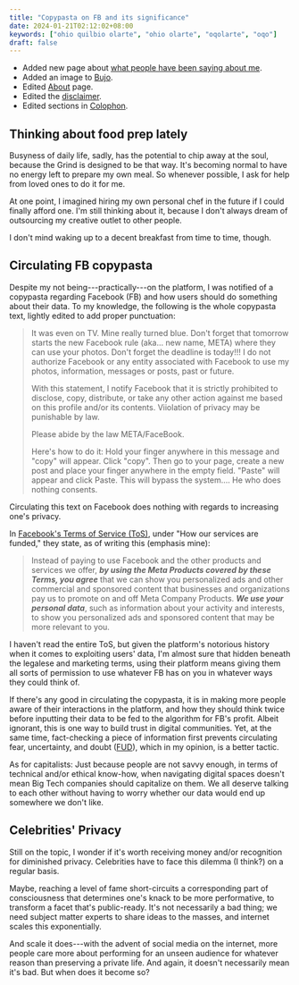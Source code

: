 ```yaml
---
title: "Copypasta on FB and its significance"
date: 2024-01-21T02:12:02+08:00
keywords: ["ohio quilbio olarte", "ohio olarte", "oqolarte", "oqo"]
draft: false
---
```

- Added new page about [what people have been saying about me](/testi).
- Added an image to [Bujo](/bujo).
- Edited [About](/about) page.
- Edited the [disclaimer](/disclaimer).
- Edited sections in [Colophon](/site).

## Thinking about food prep lately

Busyness of daily life, sadly, has the potential to chip away at
the soul, because the Grind is designed to be that way. It's becoming normal to
have no energy left to prepare my own meal. So whenever possible, I ask
for help from loved ones to do it for me.

At one point, I imagined hiring my own personal chef in the future if I
could finally afford one. I'm still thinking about it, because I don't always
dream of outsourcing my creative outlet to other people.

I don't mind waking up to a decent breakfast from time to time, though.

## Circulating FB copypasta

Despite my not being---practically---on the platform, I was notified of
a copypasta regarding Facebook (FB) and how users should do something about
their data. To my knowledge, the following is the whole copypasta text,
lightly edited to add proper punctuation:

> It was even on TV.
> Mine really turned blue. Don't forget that tomorrow starts the new
> Facebook rule (aka... new name, META) where they can use your photos.
> Don't forget the deadline is today!!! I do not authorize Facebook or
> any entity associated with Facebook to use my photos, information,
> messages or posts, past or future.
> 
> With this statement, I notify Facebook that it is strictly prohibited
> to disclose, copy, distribute, or take any other action against me
> based on this profile and/or its contents. Viiolation of privacy may
> be punishable by law.
> 
> Please abide by the law META/FaceBook.
> 
> Here's how to do it:
> Hold your finger anywhere in this message and "copy" will
> appear. Click "copy". Then go to your page, create a new post
> and place your finger anywhere in the empty field. "Paste"
> will appear and click Paste. This will bypass the system....
> He who does nothing consents.

Circulating this text on Facebook does nothing with regards to
increasing one's privacy.

In [Facebook's Terms of Service (ToS)](https://www.facebook.com/legal/terms/),
under "How our services are funded," they state, as of writing this
(emphasis mine):

> Instead of paying to use Facebook and the other products and services
> we offer, ***by using the Meta Products covered by these Terms, you agree***
> that we can show you personalized ads and other commercial and
> sponsored content that businesses and organizations pay us to promote
> on and off Meta Company Products. ***We use your personal data***, such as
> information about your activity and interests, to show you
> personalized ads and sponsored content that may be more relevant to
> you.

I haven't read the entire ToS, but given the platform's notorious
history when it comes to exploiting users' data, I'm almost sure that
hidden beneath the legalese and marketing terms, using their platform
means giving them all sorts of permission to use whatever FB has on you
in whatever ways they could think of.

If there's any good in circulating the copypasta, it is in making more
people aware of their interactions in the platform, and how they should
think twice before inputting their data to be fed to the algorithm for
FB's profit. Albeit ignorant, this is one way to build trust in digital
communities. Yet, at the same time, fact-checking a piece of information
first prevents circulating fear, uncertainty, and doubt
([FUD](https://en.wikipedia.org/wiki/Fear,_uncertainty,_and_doubt)),
which in my opinion, is a better tactic.

As for capitalists:
Just because people are not savvy enough, in terms of technical and/or
ethical know-how, when navigating digital spaces
doesn't mean Big Tech companies should capitalize on them.
We all deserve talking to each other without having to worry whether our
data would end up somewhere we don't like.

## Celebrities' Privacy

Still on the topic, I wonder if it's worth receiving
money and/or recognition for diminished privacy. Celebrities have to face
this dilemma (I think?) on a regular basis.

Maybe, reaching a level of fame short-circuits a
corresponding part of consciousness that determines one's knack to be
more performative, to transform a facet that's public-ready.
It's not necessarily a bad thing;
we need subject matter experts to share ideas to the masses,
and internet scales this exponentially.

And scale it does---with the advent of social media on the internet,
more people care more about performing for an unseen audience for
whatever reason than preserving a private life.
And again, it doesn't necessarily mean it's bad.
But when does it become so?
